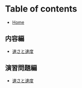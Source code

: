# Table of contents

* [Home](README.md)  

## 内容編
* [速さと速度](velo/velocity.md)


## 演習問題編
* [速さと速度](velo/p-velocity.md)